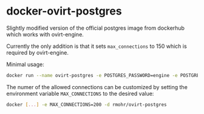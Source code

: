 # docker-ovirt-postgres
Slightly modified version of the official postgres image from dockerhub which works with ovirt-engine.

Currently the only addition is that it sets `max_connections` to 150 which is required by ovirt-engine.

Minimal usage:

```bash
docker run --name ovirt-postgres -e POSTGRES_PASSWORD=engine -e POSTGRES_USER=engine -e POSTGRES_DB=engine -d rmohr/ovirt-postgres
```

The numer of the allowed connections can be customized by setting the environment variable `MAX_CONNECTIONS` to the desired value:

```bash
docker [...] -e MAX_CONNECTIONS=200 -d rmohr/ovirt-postgres
```
